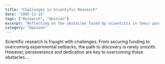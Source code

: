 ```yaml
---
title: "Challenges in Scientific Research"
date: "1905-11-15"
tags: ["Research", "Opinion"]
excerpt: "Reflecting on the obstacles faced by scientists in their pursuit of knowledge."
category: "Opinion"
---
```


Scientific research is fraught with challenges. From securing funding to overcoming experimental setbacks, the path to discovery is rarely smooth. However, perseverance and dedication are key to overcoming these obstacles...
